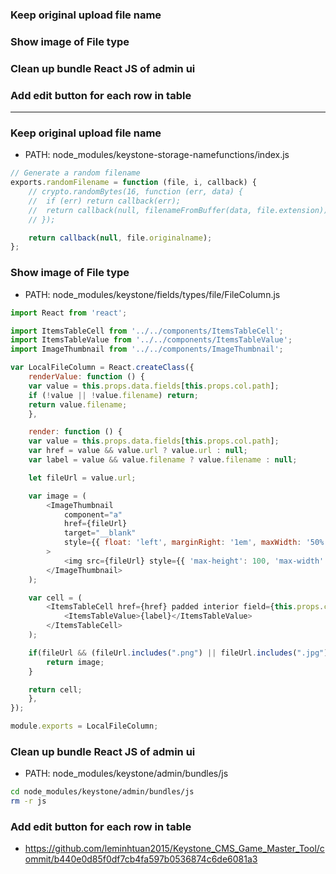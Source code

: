 
### Keep original upload file name
### Show image of File type
### Clean up bundle React JS of admin ui
### Add edit button for each row in table

-----------------------------------------------------------------


### Keep original upload file name

* PATH: node_modules/keystone-storage-namefunctions/index.js

```js
// Generate a random filename
exports.randomFilename = function (file, i, callback) {
	// crypto.randomBytes(16, function (err, data) {
	// 	if (err) return callback(err);
	// 	return callback(null, filenameFromBuffer(data, file.extension));
	// });

	return callback(null, file.originalname);
};
```
### Show image of File type

* PATH: node_modules/keystone/fields/types/file/FileColumn.js

```js
import React from 'react';

import ItemsTableCell from '../../components/ItemsTableCell';
import ItemsTableValue from '../../components/ItemsTableValue';
import ImageThumbnail from '../../components/ImageThumbnail';

var LocalFileColumn = React.createClass({
    renderValue: function () {
	var value = this.props.data.fields[this.props.col.path];
	if (!value || !value.filename) return;
	return value.filename;
    },

    render: function () {
	var value = this.props.data.fields[this.props.col.path];
	var href = value && value.url ? value.url : null;
	var label = value && value.filename ? value.filename : null;

	let fileUrl = value.url;

	var image = (
		<ImageThumbnail
			component="a"
			href={fileUrl}
			target="__blank"
			style={{ float: 'left', marginRight: '1em', maxWidth: '50%' }}
		>
			<img src={fileUrl} style={{ 'max-height': 100, 'max-width': '100%' }} />
		</ImageThumbnail>
	);

	var cell = (
		<ItemsTableCell href={href} padded interior field={this.props.col.type}>
			<ItemsTableValue>{label}</ItemsTableValue>
		</ItemsTableCell>
	);

	if(fileUrl && (fileUrl.includes(".png") || fileUrl.includes(".jpg") || fileUrl.includes(".jpeg"))){
		return image;
	}

	return cell;
    },
});

module.exports = LocalFileColumn;
```

### Clean up bundle React JS of admin ui

* PATH: node_modules/keystone/admin/bundles/js

```sh
cd node_modules/keystone/admin/bundles/js
rm -r js
```

### Add edit button for each row in table

* https://github.com/leminhtuan2015/Keystone_CMS_Game_Master_Tool/commit/b440e0d85f0df7cb4fa597b0536874c6de6081a3







